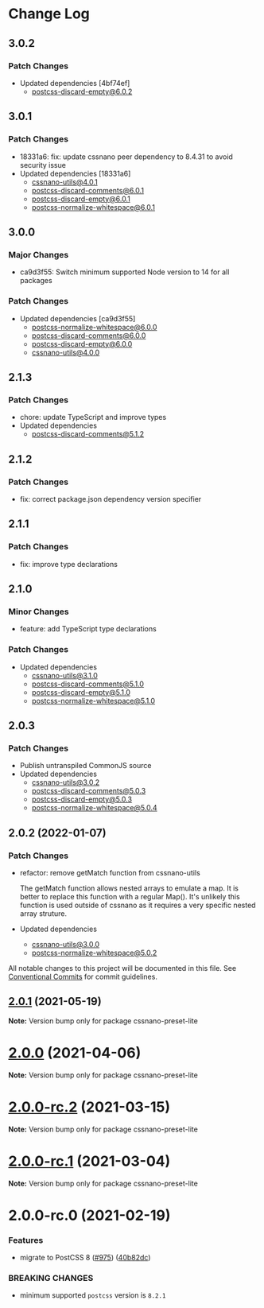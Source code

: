 # Change Log

## 3.0.2

### Patch Changes

- Updated dependencies [4bf74ef]
  - postcss-discard-empty@6.0.2

## 3.0.1

### Patch Changes

- 18331a6: fix: update cssnano peer dependency to 8.4.31 to avoid security issue
- Updated dependencies [18331a6]
  - cssnano-utils@4.0.1
  - postcss-discard-comments@6.0.1
  - postcss-discard-empty@6.0.1
  - postcss-normalize-whitespace@6.0.1

## 3.0.0

### Major Changes

- ca9d3f55: Switch minimum supported Node version to 14 for all packages

### Patch Changes

- Updated dependencies [ca9d3f55]
  - postcss-normalize-whitespace@6.0.0
  - postcss-discard-comments@6.0.0
  - postcss-discard-empty@6.0.0
  - cssnano-utils@4.0.0

## 2.1.3

### Patch Changes

- chore: update TypeScript and improve types
- Updated dependencies
  - postcss-discard-comments@5.1.2

## 2.1.2

### Patch Changes

- fix: correct package.json dependency version specifier

## 2.1.1

### Patch Changes

- fix: improve type declarations

## 2.1.0

### Minor Changes

- feature: add TypeScript type declarations

### Patch Changes

- Updated dependencies
  - cssnano-utils@3.1.0
  - postcss-discard-comments@5.1.0
  - postcss-discard-empty@5.1.0
  - postcss-normalize-whitespace@5.1.0

## 2.0.3

### Patch Changes

- Publish untranspiled CommonJS source
- Updated dependencies
  - cssnano-utils@3.0.2
  - postcss-discard-comments@5.0.3
  - postcss-discard-empty@5.0.3
  - postcss-normalize-whitespace@5.0.4

## 2.0.2 (2022-01-07)

### Patch Changes

- refactor: remove getMatch function from cssnano-utils

  The getMatch function allows nested arrays to emulate a map.
  It is better to replace this function with a regular Map().
  It's unlikely this function is used outside of cssnano as it requires
  a very specific nested array struture.

- Updated dependencies
  - cssnano-utils@3.0.0
  - postcss-normalize-whitespace@5.0.2

All notable changes to this project will be documented in this file.
See [Conventional Commits](https://conventionalcommits.org) for commit guidelines.

## [2.0.1](https://github.com/cssnano/cssnano/compare/cssnano-preset-lite@2.0.0...cssnano-preset-lite@2.0.1) (2021-05-19)

**Note:** Version bump only for package cssnano-preset-lite

# [2.0.0](https://github.com/cssnano/cssnano/compare/cssnano-preset-lite@2.0.0-rc.2...cssnano-preset-lite@2.0.0) (2021-04-06)

**Note:** Version bump only for package cssnano-preset-lite

# [2.0.0-rc.2](https://github.com/cssnano/cssnano/compare/cssnano-preset-lite@2.0.0-rc.1...cssnano-preset-lite@2.0.0-rc.2) (2021-03-15)

**Note:** Version bump only for package cssnano-preset-lite

# [2.0.0-rc.1](https://github.com/cssnano/cssnano/compare/cssnano-preset-lite@2.0.0-rc.0...cssnano-preset-lite@2.0.0-rc.1) (2021-03-04)

**Note:** Version bump only for package cssnano-preset-lite

# 2.0.0-rc.0 (2021-02-19)

### Features

- migrate to PostCSS 8 ([#975](https://github.com/cssnano/cssnano/issues/975)) ([40b82dc](https://github.com/cssnano/cssnano/commit/40b82dca7f53ac02cd4fe62846dec79b898ccb49))

### BREAKING CHANGES

- minimum supported `postcss` version is `8.2.1`
